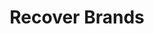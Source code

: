 ---
title: Recover Brands
url: 'https://recoverbrands.com/'
categories:
  - f92ca585-ad4d-43bc-9430-43c2fad14aa1
description: >-
  Soft and strong T-shirts, each made from 8 plastic bottles. Closed Loop
  manufacturing from the start.
image: null
blueprint: action

---